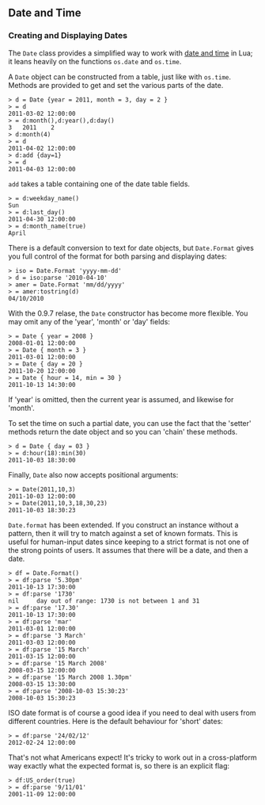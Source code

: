 ## Date and Time

<a id="date"></a>

### Creating and Displaying Dates

The `Date` class provides a simplified way to work with [date and
time](http://www.lua.org/pil/22.1.html) in Lua; it leans heavily on the functions
`os.date` and `os.time`.

A `Date` object can be constructed from a table, just like with `os.time`.
Methods are provided to get and set the various parts of the date.

    > d = Date {year = 2011, month = 3, day = 2 }
    > = d
    2011-03-02 12:00:00
    > = d:month(),d:year(),d:day()
    3	2011	2
    > d:month(4)
    > = d
    2011-04-02 12:00:00
    > d:add {day=1}
    > = d
    2011-04-03 12:00:00

`add` takes a table containing one of the date table fields.

    > = d:weekday_name()
    Sun
    > = d:last_day()
    2011-04-30 12:00:00
    > = d:month_name(true)
    April

There is a default conversion to text for date objects, but `Date.Format` gives
you full control of the format for both parsing and displaying dates:

    > iso = Date.Format 'yyyy-mm-dd'
    > d = iso:parse '2010-04-10'
    > amer = Date.Format 'mm/dd/yyyy'
    > = amer:tostring(d)
    04/10/2010

With the 0.9.7 relase, the `Date` constructor has become more flexible. You may
omit any of the 'year', 'month' or 'day' fields:

    > = Date { year = 2008 }
    2008-01-01 12:00:00
    > = Date { month = 3 }
    2011-03-01 12:00:00
    > = Date { day = 20 }
    2011-10-20 12:00:00
    > = Date { hour = 14, min = 30 }
    2011-10-13 14:30:00

If 'year' is omitted, then the current year is assumed, and likewise for 'month'.

To set the time on such a partial date, you can use the fact that the 'setter'
methods return the date object and so you can 'chain' these methods.

    > d = Date { day = 03 }
    > = d:hour(18):min(30)
    2011-10-03 18:30:00

Finally, `Date` also now accepts positional arguments:

    > = Date(2011,10,3)
    2011-10-03 12:00:00
    > = Date(2011,10,3,18,30,23)
    2011-10-03 18:30:23

`Date.format` has been extended. If you construct an instance without a pattern,
then it will try to match against a set of known formats. This is useful for
human-input dates since keeping to a strict format is not one of the strong
points of users. It assumes that there will be a date, and then a date.

    > df = Date.Format()
    > = df:parse '5.30pm'
    2011-10-13 17:30:00
    > = df:parse '1730'
    nil     day out of range: 1730 is not between 1 and 31
    > = df:parse '17.30'
    2011-10-13 17:30:00
    > = df:parse 'mar'
    2011-03-01 12:00:00
    > = df:parse '3 March'
    2011-03-03 12:00:00
    > = df:parse '15 March'
    2011-03-15 12:00:00
    > = df:parse '15 March 2008'
    2008-03-15 12:00:00
    > = df:parse '15 March 2008 1.30pm'
    2008-03-15 13:30:00
    > = df:parse '2008-10-03 15:30:23'
    2008-10-03 15:30:23

ISO date format is of course a good idea if you need to deal with users from
different countries. Here is the default behaviour for 'short' dates:

    > = df:parse '24/02/12'
    2012-02-24 12:00:00

That's not what Americans expect! It's tricky to work out in a cross-platform way
exactly what the expected format is, so there is an explicit flag:

    > df:US_order(true)
    > = df:parse '9/11/01'
    2001-11-09 12:00:00

